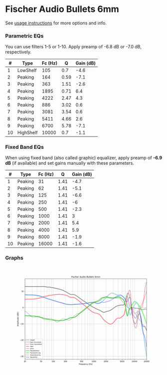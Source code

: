 # Fischer Audio Bullets 6mm
See [usage instructions](https://github.com/jaakkopasanen/AutoEq#usage) for more options and info.

### Parametric EQs
You can use filters 1-5 or 1-10. Apply preamp of -6.8 dB or -7.0 dB, respectively.

|   # | Type      |   Fc (Hz) |    Q |   Gain (dB) |
|-----|-----------|-----------|------|-------------|
|   1 | LowShelf  |       105 | 0.7  |        -4.6 |
|   2 | Peaking   |       164 | 0.59 |        -7.1 |
|   3 | Peaking   |       363 | 1.51 |        -2.6 |
|   4 | Peaking   |      1895 | 0.71 |         6.4 |
|   5 | Peaking   |      4222 | 2.47 |         4.3 |
|   6 | Peaking   |       886 | 3.02 |         0.6 |
|   7 | Peaking   |      3081 | 3.54 |         0.6 |
|   8 | Peaking   |      5411 | 4.66 |         2.6 |
|   9 | Peaking   |      6700 | 5.78 |        -7.1 |
|  10 | HighShelf |     10000 | 0.7  |        -1.1 |

### Fixed Band EQs
When using fixed band (also called graphic) equalizer, apply preamp of **-6.9 dB** (if available) and set gains manually with these parameters.

|   # | Type    |   Fc (Hz) |    Q |   Gain (dB) |
|-----|---------|-----------|------|-------------|
|   1 | Peaking |        31 | 1.41 |        -4.7 |
|   2 | Peaking |        62 | 1.41 |        -5.1 |
|   3 | Peaking |       125 | 1.41 |        -6.6 |
|   4 | Peaking |       250 | 1.41 |        -6   |
|   5 | Peaking |       500 | 1.41 |        -2.3 |
|   6 | Peaking |      1000 | 1.41 |         3   |
|   7 | Peaking |      2000 | 1.41 |         5.4 |
|   8 | Peaking |      4000 | 1.41 |         5.9 |
|   9 | Peaking |      8000 | 1.41 |        -1.9 |
|  10 | Peaking |     16000 | 1.41 |        -1.6 |

### Graphs
![](./Fischer%20Audio%20Bullets%206mm.png)
